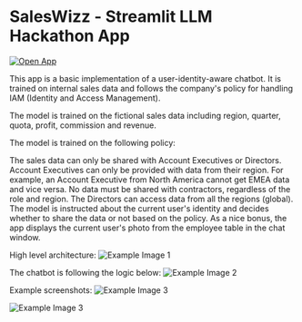 # SalesWizz - Streamlit LLM Hackathon App

[![Open App](https://static.streamlit.io/badges/streamlit_badge_black_white.svg)](https://saleswizz.streamlit.app/)

This app is a basic implementation of a user-identity-aware chatbot. It is trained on internal sales data and follows the company's policy for handling IAM (Identity and Access Management).

The model is trained on the fictional sales data including region, quarter, quota, profit, commission and revenue.

The model is trained on the following policy:

The sales data can only be shared with Account Executives or Directors.
Account Executives can only be provided with data from their region. For example, an Account Executive from North America cannot get EMEA data and vice versa.
No data must be shared with contractors, regardless of the role and region.
The Directors can access data from all the regions (global).
The model is instructed about the current user's identity and decides whether to share the data or not based on the policy. As a nice bonus, the app displays the current user's photo from the employee table in the chat window.

High level architecture:
![Example Image 1](https://i.postimg.cc/T1wcpLD4/saleswizz-diagram.png)


The chatbot is following the logic below:
![Example Image 2](https://i.postimg.cc/K86N8M3h/model-logic.png)


Example screenshots:
![Example Image 3](https://i.postimg.cc/7ZC0pLhn/sw-example1.png)

![Example Image 3](https://i.postimg.cc/BbBfZsvh/sw-example3.png)
